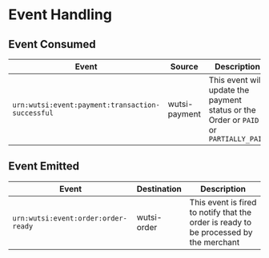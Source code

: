 # Event Handling

## Event Consumed

| Event                                             | Source          | Description                                                                          |
|---------------------------------------------------|-----------------|--------------------------------------------------------------------------------------|
| `urn:wutsi:event:payment:transaction-successful`  | wutsi-payment   | This event will update the payment status or the Order or `PAID` or `PARTIALLY_PAID` |

## Event Emitted

| Event                               | Destination | Description                                                                            |
|-------------------------------------|-------------|----------------------------------------------------------------------------------------|
| `urn:wutsi:event:order:order-ready` | wutsi-order | This event is fired to notify that the order is ready to be processed by the merchant  |

